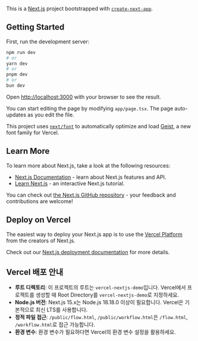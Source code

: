 This is a [Next.js](https://nextjs.org) project bootstrapped with [`create-next-app`](https://nextjs.org/docs/app/api-reference/cli/create-next-app).

## Getting Started

First, run the development server:

```bash
npm run dev
# or
yarn dev
# or
pnpm dev
# or
bun dev
```

Open [http://localhost:3000](http://localhost:3000) with your browser to see the result.

You can start editing the page by modifying `app/page.tsx`. The page auto-updates as you edit the file.

This project uses [`next/font`](https://nextjs.org/docs/app/building-your-application/optimizing/fonts) to automatically optimize and load [Geist](https://vercel.com/font), a new font family for Vercel.

## Learn More

To learn more about Next.js, take a look at the following resources:

- [Next.js Documentation](https://nextjs.org/docs) - learn about Next.js features and API.
- [Learn Next.js](https://nextjs.org/learn) - an interactive Next.js tutorial.

You can check out [the Next.js GitHub repository](https://github.com/vercel/next.js) - your feedback and contributions are welcome!

## Deploy on Vercel

The easiest way to deploy your Next.js app is to use the [Vercel Platform](https://vercel.com/new?utm_medium=default-template&filter=next.js&utm_source=create-next-app&utm_campaign=create-next-app-readme) from the creators of Next.js.

Check out our [Next.js deployment documentation](https://nextjs.org/docs/app/building-your-application/deploying) for more details.

## Vercel 배포 안내

- **루트 디렉토리**: 이 프로젝트의 루트는 `vercel-nextjs-demo`입니다. Vercel에서 프로젝트를 생성할 때 Root Directory를 `vercel-nextjs-demo`로 지정하세요.
- **Node.js 버전**: Next.js 15.x는 Node.js 18.18.0 이상이 필요합니다. Vercel은 기본적으로 최신 LTS를 사용합니다.
- **정적 파일 접근**: `/public/flow.html`, `/public/workflow.html`은 `/flow.html`, `/workflow.html`로 접근 가능합니다.
- **환경 변수**: 환경 변수가 필요하다면 Vercel의 환경 변수 설정을 활용하세요.
